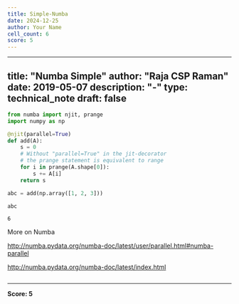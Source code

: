 ```yaml
---
title: Simple-Numba
date: 2024-12-25
author: Your Name
cell_count: 6
score: 5
---
```


---
title: "Numba Simple"
author: "Raja CSP Raman"
date: 2019-05-07
description: "-"
type: technical_note
draft: false
---

```python
from numba import njit, prange
import numpy as np

@njit(parallel=True)
def add(A):
    s = 0
    # Without "parallel=True" in the jit-decorator
    # the prange statement is equivalent to range
    for i in prange(A.shape[0]):
        s += A[i]
    return s
```


```python
abc = add(np.array([1, 2, 3]))
```


```python
abc
```




    6



More on Numba

http://numba.pydata.org/numba-doc/latest/user/parallel.html#numba-parallel

http://numba.pydata.org/numba-doc/latest/index.html


```python

```


---
**Score: 5**